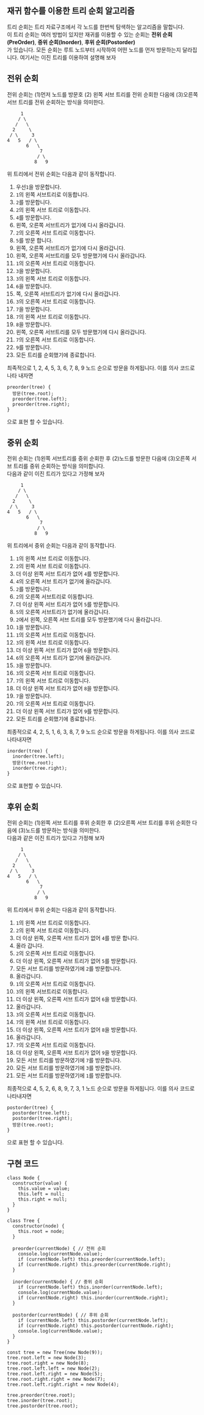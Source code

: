 ## 재귀 함수를 이용한 트리 순회 알고리즘
트리 순회는 트리 자료구조에서 각 노드를 한번씩 탐색하는 알고리즘을 말합니다.  
이 트리 순회는 여러 방법이 있지만 재귀를 이용할 수 있는 순회는 **전위 순회(PreOrder)**, **중위 순회(Inorder)**, **후위 순회(Postorder)**  
가 있습니다. 모든 순회는 루트 노드부터 시작하여 어떤 노드를 먼저 방문하는지 달라집니다. 여기서는 이진 트리를 이용하여 설명해 보자  
  
## 전위 순회
전위 순회는 (1)먼저 노드를 방문호 (2) 왼쪽 서브 트리를 전위 순회한 다음에 (3)오른쪽 서브 트리를 전위 순회하는 방식을 의미한다.  
```
     1
    / \
   /   \
  2     \
 / \     3
4   5   / \
       6   \
            7
           / \
          8   9
```  
위 트리에서 전위 순회는 다음과 같이 동작합니다.  
1. 우선`1`을 방문합니다.
2. `1`의 왼쪽 서브트리로 이동합니다.
3. `2`를 방문합니다.
4. `2`의 왼쪽 서브 트리로 이동합니다.
5. `4`를 방문합니다.
6. 왼쪽, 오른쪽 서브트리가 없기에 다시 올라갑니다.
7. `2`의 오른쪽 서브 트리로 이동합니다.
8. `5`를 방문 합니다.
9. 왼쪽, 오른쪽 서브트리가 없기에 다시 올라갑니다.
10. 왼쪽, 오른쪽 서브트리를 모두 방문했기에 다시 올라갑니다.
11. `1`의 오른쪽 서브 트리로 이동합니다.
12. `3`을 방문합니다.
13. `3`의 왼쪽 서브 트리로 이동합니다.
14. `6`을 방문합니다.
15. 쪽, 오른쪽 서브트리가 없기에 다시 올라갑니다.
16. `3`의 오른쪽 서브 트리로 이동합니다.
17. `7`을 방문합니다.
18. `7`의 왼쪽 서브 트리로 이동합니다.
19. `8`을 방문합니다.
20. 왼쪽, 오른쪽 서브트리를 모두 방문했기에 다시 올라갑니다.
21. `7`의 오른쪽 서브 트리로 이동합니다.
22. `9`를 방문합니다.
23. 모든 트리를 순회했기에 종료합니다.  

최족적으로 1, 2, 4, 5, 3, 6, 7, 8, 9 노드 순으로 방문을 하게됩니다. 이를 의사 코드로 나타 내자면  
```
preorder(tree) {
  방문(tree.root);
  preorder(tree.left);
  preorder(tree.right);
}
```  
으로 표현 할 수 있습니다.  
  
## 중위 순회
전위 순회는 (1)왼쪽 서브트리를 중위 순회한 후 (2)노드를 방문한 다음에 (3)오른쪽 서브 트리를 중위 순회하는 방식을 의미합니다.  
다음과 같이 이진 트리가 있다고 가정해 보자  
```
     1
    / \
   /   \
  2     \
 / \     3
4   5   / \
       6   \
            7
           / \
          8   9
```  
위 트리에서 중위 순회는 다음과 같이 동작합니다.  
1. `1`의 왼쪽 서브 트리로 이동합니다.
2. `2`의 왼쪽 서브 트리로 이동합니다.
3. 더 이상 왼쪽 서브 트리가 없어 `4`를 방문합니다.
4. `4`의 오른쪽 서브 트리가 없기에 올라갑니다.
5. `2`를 방문합니다.
6. `2`의 오른쪽 서브트리로 이동합니다.
7. 더 이상 왼쪽 서브 트리가 없어 `5`를 방문합니다.
8. `5`의 오른쪽 서브트리가 없기에 올라갑니다.
9. `2`에서 왼쪽, 오른쪽 서브 트리를 모두 방문했기에 다시 올라갑니다.
10. `1`을 방문합니다.
11. `1`의 오른쪽 서브 트리로 이동합니다.
12. `3`의 왼쪽 서브 트리로 이동합니다.
13. 더 이상 왼쪽 서브 트리가 없어 `6`을 방문합니다.
14. `6`의 오른쪽 서브 트리가 없기에 올라갑니다.
15. `3`을 방문합니다.
16. `3`의 오른쪽 서브 트리로 이동합니다.
17. `7`의 왼쪽 서브 트리로 이동합니다.
18. 더 이상 왼쪽 서브 트리가 없어 `8`을 방문합니다.
19. `7`을 방문합니다.
20. `7`의 오른쪽 서브 트리로 이동합니다.
21. 더 이상 왼쪽 서브 트리가 없어 `9`를 방문합니다.
22. 모든 트리를 순회했기에 종료합니다.  

최종적으로 4, 2, 5, 1, 6, 3, 8, 7, 9 노드 순으로 방문을 하게됩니다. 이를 의사 코드로 나타내자면  
```
inorder(tree) {
  inorder(tree.left);
  방문(tree.root);
  inorder(tree.right);
}
```  
으로 표현할 수 있습니다.  
  
## 후위 순회
전위 순회는 (1)왼쪽 서브 트리를 후위 순회한 후 (2)오른쪽 서브 트리를 후위 순회한 다음에 (3)노드를 방문하는 방식을 의미한다.  
다음과 같은 이진 트리가 있다고 가정해 보자  
```
     1
    / \
   /   \
  2     \
 / \     3
4   5   / \
       6   \
            7
           / \
          8   9
```  
위 트리에서 후위 순회는 다음과 같이 동작합니다.  
1. `1`의 왼쪽 서브 트리로 이동합니다.
2. `2`의 왼쪽 서브 트리로 이동합니다.
3. 더 이상 왼쪽, 오른쪽 서브 트리가 없어 `4`를 방문 합니다.
4. 올라 갑니다.
5. `2`의 오른쪽 서브 트리로 이동합니다.
6. 더 이상 왼쪽, 오른쪽 서브 트리가 없어 `5`를 방문합니다.
7. 모든 서브 트리를 방문하였기에 `2`를 방문합니다.
8. 올라갑니다.
9. `1`의 오른쪽 서브 트리로 이동합니다.
10. `3`의 왼쪽 서브트리로 이동합니다.
11. 더 이상 왼쪽, 오른쪽 서브 트리가 없어 `6`을 방문합니다.
12. 올라갑니다.
13. `3`의 오른쪽 서브 트리로 이동합니다.
14. `7`의 왼쪽 서브 트리로 이동합니다.
15. 더 이상 왼쪽, 오른쪽 서브 트리가 없어 `8`을 방문합니다.
16. 올라갑니다.
17. `7`의 오른쪽 서브 트리로 이동합니다.
18. 더 이상 왼쪽, 오른쪽 서브 트리가 없어 `9`을 방문합니다.
19. 모든 서브 트리를 방문하였기에 `7`를 방문합니다.
20. 모든 서브 트리를 방문하였기에 `3`를 방문합니다.
21. 모든 서브 트리를 방문하였기에 `1`를 방문합니다.  

최종적으로 4, 5, 2, 6, 8, 9, 7, 3, 1 노드 순으로 방문을 하게됩니다. 이를 의사 코드로 나타내자면  
```
postorder(tree) {
  postorder(tree.left);
  postorder(tree.right);
  방문(tree.root);
}
```  
으로 표현 할 수 있습니다.  
## 구현 코드  
```
class Node {
  constructor(value) {
    this.value = value;
    this.left = null;
    this.right = null;
  }
}

class Tree {
  constructor(node) {
    this.root = node;
  }

  preorder(currentNode) { // 전위 순회
    console.log(currentNode.value);
    if (currentNode.left) this.preorder(currentNode.left);
    if (currentNode.right) this.preorder(currentNode.right);
  }

  inorder(currentNode) { // 중위 순회
    if (currentNode.left) this.inorder(currentNode.left);
    console.log(currentNode.value);
    if (currentNode.right) this.inorder(currentNode.right);
  }

  postorder(currentNode) { // 후위 순회
    if (currentNode.left) this.postorder(currentNode.left);
    if (currentNode.right) this.postorder(currentNode.right);
    console.log(currentNode.value);
  }
}

const tree = new Tree(new Node(9));
tree.root.left = new Node(3);
tree.root.right = new Node(8);
tree.root.left.left = new Node(2);
tree.root.left.right = new Node(5);
tree.root.right.right = new Node(7);
tree.root.left.right.right = new Node(4);

tree.preorder(tree.root);
tree.inorder(tree.root);
tree.postorder(tree.root);
```

